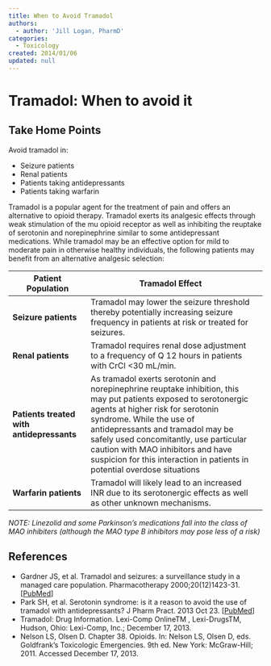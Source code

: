 ```yaml
---
title: When to Avoid Tramadol
authors:
  - author: 'Jill Logan, PharmD'
categories:
  - Toxicology
created: 2014/01/06
updated: null
---
```


# Tramadol: When to avoid it

## Take Home Points

Avoid tramadol in:

- Seizure patients
- Renal patients
- Patients taking antidepressants
- Patients taking warfarin

Tramadol is a popular agent for the treatment of pain and offers an alternative to opioid therapy. Tramadol exerts its analgesic effects through weak stimulation of the mu opioid receptor as well as inhibiting the reuptake of serotonin and norepinephrine similar to some antidepressant medications. While tramadol may be an effective option for mild to moderate pain in otherwise healthy individuals, the following patients may benefit from an alternative analgesic selection:

| **Patient Population**                    | **Tramadol Effect**                                                                                                                                                                                                                                                                                                                                                              |     |
| ----------------------------------------- | -------------------------------------------------------------------------------------------------------------------------------------------------------------------------------------------------------------------------------------------------------------------------------------------------------------------------------------------------------------------------------- | --- |
| **Seizure patients**                      | Tramadol may lower the seizure threshold thereby potentially increasing seizure frequency in patients at risk or treated for seizures.                                                                                                                                                                                                                                           |     |
| **Renal patients**                        | Tramadol requires renal dose adjustment to a frequency of Q 12 hours in patients with CrCl &lt;30 mL/min.                                                                                                                                                                                                                                                                        |     |
| **Patients treated with antidepressants** | As tramadol exerts serotonin and norepinephrine reuptake inhibition, this may put patients exposed to serotonergic agents at higher risk for serotonin syndrome. While the use of antidepressants and tramadol may be safely used concomitantly, use particular caution with MAO inhibitors and have suspicion for this interaction in patients in potential overdose situations |     |
| **Warfarin patients**                     | Tramadol will likely lead to an increased INR due to its serotonergic effects as well as other unknown mechanisms.                                                                                                                                                                                                                                                               |     |

_NOTE: Linezolid and some Parkinson’s medications fall into the class of MAO inhibiters (although the MAO type B inhibitors may pose less of a risk)_

## References

- Gardner JS, et al. Tramadol and seizures: a surveillance study in a managed care population. Pharmacotherapy 2000;20(12)1423-31. [[PubMed](http://www.ncbi.nlm.nih.gov/pubmed/11130214)]
- Park SH, et al. Serotonin syndrome: is it a reason to avoid the use of tramadol with antidepressants? J Pharm Pract. 2013 Oct 23. [[PubMed](http://www.ncbi.nlm.nih.gov/pubmed/24153222)]
- Tramadol: Drug Information. Lexi-Comp OnlineTM , Lexi-DrugsTM, Hudson, Ohio: Lexi-Comp, Inc.; December 17, 2013.
- Nelson LS, Olsen D. Chapter 38. Opioids. In: Nelson LS, Olsen D, eds. Goldfrank’s Toxicologic Emergencies. 9th ed. New York: McGraw-Hill; 2011. Accessed December 17, 2013.
